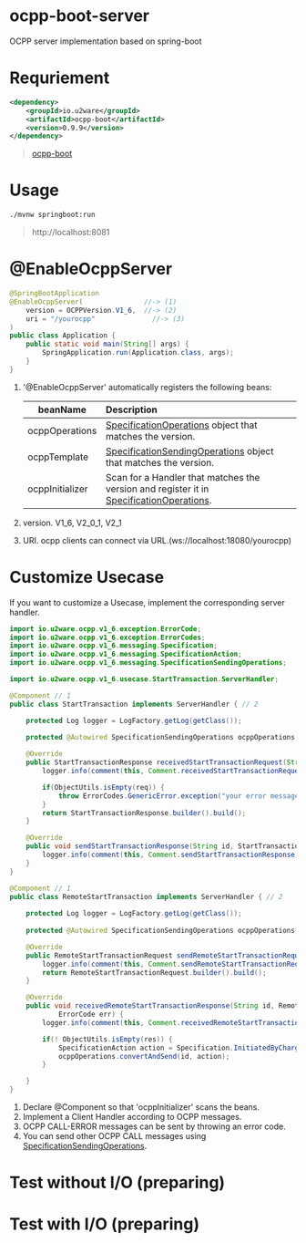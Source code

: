# ocpp-boot-server
OCPP server implementation based on spring-boot


# Requriement

```xml
<dependency>
	<groupId>io.u2ware</groupId>
	<artifactId>ocpp-boot</artifactId>
	<version>0.9.9</version>
</dependency>
```
   
> [ocpp-boot](https://github.com/u2ware/ocpp-boot?tab=readme-ov-file#install) 
    

# Usage

```bash
./mvnw springboot:run
```

> http://localhost:8081


# @EnableOcppServer 

```java
@SpringBootApplication 
@EnableOcppServer(               //-> (1) 
    version = OCPPVersion.V1_6,  //-> (2) 
	uri = "/yourocpp"              //-> (3) 
)
public class Application {
	public static void main(String[] args) {
		SpringApplication.run(Application.class, args);
	}
}
```
1. '@EnableOcppServer' automatically registers the following beans:

	|beanName|Description|
	|------|:---|
	|ocppOperations|[SpecificationOperations]() object that matches the version.|
	|ocppTemplate|[SpecificationSendingOperations]() object that matches the version.|
	|ocppInitializer|Scan for a Handler that matches the version and register it in [SpecificationOperations]().|

2. version. V1_6, V2_0_1, V2_1

3. URI. ocpp clients can connect via URL.(ws://localhost:18080/yourocpp)



# Customize Usecase  

If you want to customize a Usecase, implement the corresponding server handler.

```java
import io.u2ware.ocpp.v1_6.exception.ErrorCode;
import io.u2ware.ocpp.v1_6.exception.ErrorCodes;
import io.u2ware.ocpp.v1_6.messaging.Specification;
import io.u2ware.ocpp.v1_6.messaging.SpecificationAction;
import io.u2ware.ocpp.v1_6.messaging.SpecificationSendingOperations;

import io.u2ware.ocpp.v1_6.usecase.StartTransaction.ServerHandler; 

@Component // 1
public class StartTransaction implements ServerHandler { // 2 

    protected Log logger = LogFactory.getLog(getClass());
    
    protected @Autowired SpecificationSendingOperations ocppOperations;

    @Override
    public StartTransactionResponse receivedStartTransactionRequest(String id, StartTransactionRequest req) {
        logger.info(comment(this, Comment.receivedStartTransactionRequest, id));

        if(ObjectUtils.isEmpty(req)) {
            throw ErrorCodes.GenericError.exception("your error message"); // 3
        }
        return StartTransactionResponse.builder().build();
    }

    @Override
    public void sendStartTransactionResponse(String id, StartTransactionResponse res, ErrorCode err) {
        logger.info(comment(this, Comment.sendStartTransactionResponse, id), err);
    }
}
```

```java
@Component // 1
public class RemoteStartTransaction implements ServerHandler { // 2
    
    protected Log logger = LogFactory.getLog(getClass());
    
    protected @Autowired SpecificationSendingOperations ocppOperations;

    @Override
    public RemoteStartTransactionRequest sendRemoteStartTransactionRequest(String id, Map<String, Object> req) {
        logger.info(comment(this, Comment.sendRemoteStartTransactionRequest, id));
        return RemoteStartTransactionRequest.builder().build();
    }

    @Override
    public void receivedRemoteStartTransactionResponse(String id, RemoteStartTransactionResponse res,
            ErrorCode err) {
        logger.info(comment(this, Comment.receivedRemoteStartTransactionResponse, id));

        if(! ObjectUtils.isEmpty(res)) {
            SpecificationAction action = Specification.InitiatedByChargePoint.DataTransfer.message();  // 4
            ocppOperations.convertAndSend(id, action);
        }

    }
}
```
1. Declare @Component so that 'ocppInitializer' scans the beans.
2. Implement a Client Handler according to OCPP messages. 
3. OCPP CALL-ERROR messages can be sent by throwing an error code. 
4. You can send other OCPP CALL messages using [SpecificationSendingOperations]().

# Test without I/O (preparing)





# Test with I/O (preparing)






